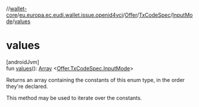 //[wallet-core](../../../../../index.md)/[eu.europa.ec.eudi.wallet.issue.openid4vci](../../../index.md)/[Offer](../../index.md)/[TxCodeSpec](../index.md)/[InputMode](index.md)/[values](values.md)

# values

[androidJvm]\
fun [values](values.md)(): [Array](https://kotlinlang.org/api/latest/jvm/stdlib/kotlin/-array/index.html)
&lt;[Offer.TxCodeSpec.InputMode](index.md)&gt;

Returns an array containing the constants of this enum type, in the order they're declared.

This method may be used to iterate over the constants.
